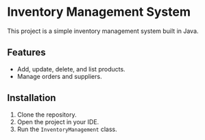 # Inventory Management System

This project is a simple inventory management system built in Java.

## Features
- Add, update, delete, and list products.
- Manage orders and suppliers.

## Installation
1. Clone the repository.
2. Open the project in your IDE.
3. Run the `InventoryManagement` class.
